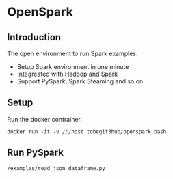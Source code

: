 # OpenSpark

## Introduction

The open environment to run Spark examples.

* Setup Spark environment in one minute
* Integreated with Hadoop and Spark
* Support PySpark, Spark Steaming and so on

## Setup

Run the docker contrainer.

```
docker run -it -v /:/host tobegit3hub/openspark bash
```

## Run PySpark

```
/examples/read_json_dataframe.py
```
